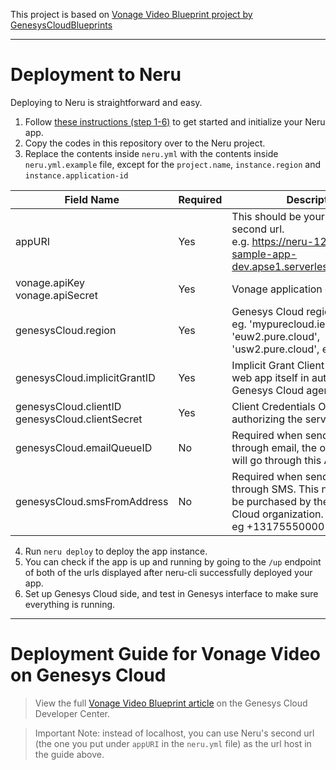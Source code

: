 This project is based on [Vonage Video Blueprint project by GenesysCloudBlueprints](https://github.com/GenesysCloudBlueprints/vonage-video-blueprint)

---

# Deployment to Neru

Deploying to Neru is straightforward and easy.
1. Follow [these instructions (step 1-6)](https://vonage-neru.herokuapp.com/neru/getting-started) to get started and initialize your Neru app.
2. Copy the codes in this repository over to the Neru project.
3. Replace the contents inside `neru.yml` with the contents inside `neru.yml.example` file, except for the `project.name`, `instance.region` and `instance.application-id`

| Field Name                                      | Required | Description                                                                                                                      |   |
|-------------------------------------------------|----------|----------------------------------------------------------------------------------------------------------------------------------|---|
| appURI                                          | Yes      | This should be your Neru app's second url.<br />e.g. https://neru-12345678-sample-app-dev.apse1.serverless.vonage.com/                 |
| vonage.apiKey<br />vonage.apiSecret                  | Yes      | Vonage application credentials                                                                                                   |
| genesysCloud.region                             | Yes      | Genesys Cloud region.<br />eg. 'mypurecloud.ie', 'euw2.pure.cloud', 'usw2.pure.cloud', etc...                                          |
| genesysCloud.implicitGrantID                    | Yes      | Implicit Grant Client ID Used by the web app itself in authorizing the Genesys Cloud agent                                       |
| genesysCloud.clientID<br />genesysCloud.clientSecret | Yes      | Client Credentials OAuth For authorizing the server app                                                                          |
| genesysCloud.emailQueueID                       | No       | Required when sending invitation through email, the outbound email will go through this ACD queue.                               |
| genesysCloud.smsFromAddress                     | No       | Required when sending invitation through SMS. This number should be purchased by the Genesys Cloud organization.<br />eg +13175550000 |

4. Run `neru deploy` to deploy the app instance.
5. You can check if the app is up and running by going to the `/up` endpoint of both of the urls displayed after neru-cli successfully deployed your app.
6. Set up Genesys Cloud side, and test in Genesys interface to make sure everything is running.

---

# Deployment Guide for Vonage Video on Genesys Cloud
> View the full [Vonage Video Blueprint article](https://developer.mypurecloud.com/blueprints/vonage-video-blueprint/) on the Genesys Cloud Developer Center.

> Important Note: instead of localhost, you can use Neru's second url (the one you put under `appURI` in the `neru.yml` file) as the url host in the guide above.